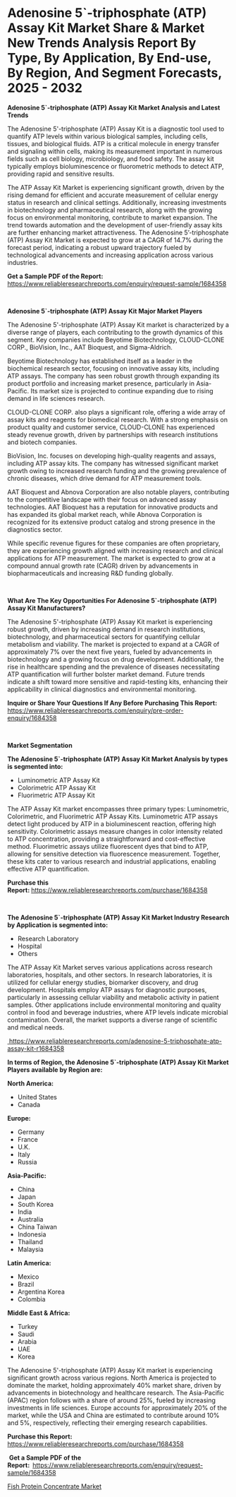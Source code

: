 <p><h1>Adenosine 5`-triphosphate (ATP) Assay Kit Market Share & Market New Trends Analysis Report By Type, By Application, By End-use, By Region, And Segment Forecasts, 2025 - 2032</h1></p><p><strong>Adenosine 5`-triphosphate (ATP) Assay Kit Market Analysis and Latest Trends</strong></p>
<p><p>The Adenosine 5'-triphosphate (ATP) Assay Kit is a diagnostic tool used to quantify ATP levels within various biological samples, including cells, tissues, and biological fluids. ATP is a critical molecule in energy transfer and signaling within cells, making its measurement important in numerous fields such as cell biology, microbiology, and food safety. The assay kit typically employs bioluminescence or fluorometric methods to detect ATP, providing rapid and sensitive results.</p><p>The ATP Assay Kit Market is experiencing significant growth, driven by the rising demand for efficient and accurate measurement of cellular energy status in research and clinical settings. Additionally, increasing investments in biotechnology and pharmaceutical research, along with the growing focus on environmental monitoring, contribute to market expansion. The trend towards automation and the development of user-friendly assay kits are further enhancing market attractiveness. The Adenosine 5’-triphosphate (ATP) Assay Kit Market is expected to grow at a CAGR of 14.7% during the forecast period, indicating a robust upward trajectory fueled by technological advancements and increasing application across various industries.</p></p>
<p><strong>Get a Sample PDF of the Report:&nbsp;</strong> <a href="https://www.reliableresearchreports.com/enquiry/request-sample/1684358?utm_campaign=3086&utm_medium=2&utm_source=Github&utm_content=ia&utm_term=26032025&utm_id=adenosine-5-triphosphate-atp-assay-kit">https://www.reliableresearchreports.com/enquiry/request-sample/1684358</a></p>
<p>&nbsp;</p>
<p><strong>Adenosine 5`-triphosphate (ATP) Assay Kit Major Market Players</strong></p>
<p><p>The Adenosine 5'-triphosphate (ATP) Assay Kit market is characterized by a diverse range of players, each contributing to the growth dynamics of this segment. Key companies include Beyotime Biotechnology, CLOUD-CLONE CORP., BioVision, Inc., AAT Bioquest, and Sigma-Aldrich. </p><p>Beyotime Biotechnology has established itself as a leader in the biochemical research sector, focusing on innovative assay kits, including ATP assays. The company has seen robust growth through expanding its product portfolio and increasing market presence, particularly in Asia-Pacific. Its market size is projected to continue expanding due to rising demand in life sciences research.</p><p>CLOUD-CLONE CORP. also plays a significant role, offering a wide array of assay kits and reagents for biomedical research. With a strong emphasis on product quality and customer service, CLOUD-CLONE has experienced steady revenue growth, driven by partnerships with research institutions and biotech companies.</p><p>BioVision, Inc. focuses on developing high-quality reagents and assays, including ATP assay kits. The company has witnessed significant market growth owing to increased research funding and the growing prevalence of chronic diseases, which drive demand for ATP measurement tools.</p><p>AAT Bioquest and Abnova Corporation are also notable players, contributing to the competitive landscape with their focus on advanced assay technologies. AAT Bioquest has a reputation for innovative products and has expanded its global market reach, while Abnova Corporation is recognized for its extensive product catalog and strong presence in the diagnostics sector.</p><p>While specific revenue figures for these companies are often proprietary, they are experiencing growth aligned with increasing research and clinical applications for ATP measurement. The market is expected to grow at a compound annual growth rate (CAGR) driven by advancements in biopharmaceuticals and increasing R&D funding globally.</p></p>
<p>&nbsp;</p>
<p><strong>What Are The Key Opportunities For Adenosine 5`-triphosphate (ATP) Assay Kit Manufacturers?</strong></p>
<p><p>The Adenosine 5'-triphosphate (ATP) Assay Kit market is experiencing robust growth, driven by increasing demand in research institutions, biotechnology, and pharmaceutical sectors for quantifying cellular metabolism and viability. The market is projected to expand at a CAGR of approximately 7% over the next five years, fueled by advancements in biotechnology and a growing focus on drug development. Additionally, the rise in healthcare spending and the prevalence of diseases necessitating ATP quantification will further bolster market demand. Future trends indicate a shift toward more sensitive and rapid-testing kits, enhancing their applicability in clinical diagnostics and environmental monitoring.</p></p>
<p><strong>Inquire or Share Your Questions If Any Before Purchasing This Report:</strong> <a href="https://www.reliableresearchreports.com/enquiry/pre-order-enquiry/1684358?utm_campaign=3086&utm_medium=2&utm_source=Github&utm_content=ia&utm_term=26032025&utm_id=adenosine-5-triphosphate-atp-assay-kit">https://www.reliableresearchreports.com/enquiry/pre-order-enquiry/1684358</a></p>
<p>&nbsp;</p>
<p><strong>Market Segmentation</strong></p>
<p><strong>The Adenosine 5`-triphosphate (ATP) Assay Kit Market Analysis by types is segmented into:</strong></p>
<p><ul><li>Luminometric ATP Assay Kit</li><li>Colorimetric ATP Assay Kit</li><li>Fluorimetric ATP Assay Kit</li></ul></p>
<p><p>The ATP Assay Kit market encompasses three primary types: Luminometric, Colorimetric, and Fluorimetric ATP Assay Kits. Luminometric ATP assays detect light produced by ATP in a bioluminescent reaction, offering high sensitivity. Colorimetric assays measure changes in color intensity related to ATP concentration, providing a straightforward and cost-effective method. Fluorimetric assays utilize fluorescent dyes that bind to ATP, allowing for sensitive detection via fluorescence measurement. Together, these kits cater to various research and industrial applications, enabling effective ATP quantification.</p></p>
<p><strong>Purchase this Report:&nbsp;</strong><a href="https://www.reliableresearchreports.com/purchase/1684358?utm_campaign=3086&utm_medium=2&utm_source=Github&utm_content=ia&utm_term=26032025&utm_id=adenosine-5-triphosphate-atp-assay-kit">https://www.reliableresearchreports.com/purchase/1684358</a></p>
<p>&nbsp;</p>
<p><strong>The Adenosine 5`-triphosphate (ATP) Assay Kit Market Industry Research by Application is segmented into:</strong></p>
<p><ul><li>Research Laboratory</li><li>Hospital</li><li>Others</li></ul></p>
<p><p>The ATP Assay Kit Market serves various applications across research laboratories, hospitals, and other sectors. In research laboratories, it is utilized for cellular energy studies, biomarker discovery, and drug development. Hospitals employ ATP assays for diagnostic purposes, particularly in assessing cellular viability and metabolic activity in patient samples. Other applications include environmental monitoring and quality control in food and beverage industries, where ATP levels indicate microbial contamination. Overall, the market supports a diverse range of scientific and medical needs.</p></p>
<p><a href="https://www.reliableresearchreports.com/adenosine-5-triphosphate-atp-assay-kit-r1684358?utm_campaign=3086&utm_medium=2&utm_source=Github&utm_content=ia&utm_term=26032025&utm_id=adenosine-5-triphosphate-atp-assay-kit">&nbsp;https://www.reliableresearchreports.com/adenosine-5-triphosphate-atp-assay-kit-r1684358</a></p>
<p><strong>In terms of Region, the Adenosine 5`-triphosphate (ATP) Assay Kit Market Players available by Region are:</strong></p>
<p>
    <p> <strong> North America: </strong>
        <ul>
            <li>United States</li>
            <li>Canada</li>
        </ul>
        </p> 
    <p> <strong> Europe: </strong>
        <ul>
            <li>Germany</li>
            <li>France</li>
            <li>U.K.</li>
            <li>Italy</li>
            <li>Russia</li>
        </ul>
        </p> 
    <p> <strong> Asia-Pacific: </strong>
        <ul>
            <li>China</li>
            <li>Japan</li>
            <li>South Korea</li>
            <li>India</li>
            <li>Australia</li>
            <li>China Taiwan</li>
            <li>Indonesia</li>
            <li>Thailand</li>
            <li>Malaysia</li>
        </ul>
        </p> 
    <p> <strong> Latin America: </strong>
        <ul>
            <li>Mexico</li>
            <li>Brazil</li>
            <li>Argentina Korea</li>
            <li>Colombia</li>
        </ul>
        </p> 
    <p> <strong> Middle East & Africa: </strong>
        <ul>
            <li>Turkey</li>
            <li>Saudi</li>
            <li>Arabia</li>
            <li>UAE</li>
            <li>Korea</li>
        </ul>
    </p>
    </p>
<p><p>The Adenosine 5'-triphosphate (ATP) Assay Kit market is experiencing significant growth across various regions. North America is projected to dominate the market, holding approximately 40% market share, driven by advancements in biotechnology and healthcare research. The Asia-Pacific (APAC) region follows with a share of around 25%, fueled by increasing investments in life sciences. Europe accounts for approximately 20% of the market, while the USA and China are estimated to contribute around 10% and 5%, respectively, reflecting their emerging research capabilities.</p></p>
<p><strong>Purchase this Report: </strong><a href="https://www.reliableresearchreports.com/purchase/1684358?utm_campaign=3086&utm_medium=2&utm_source=Github&utm_content=ia&utm_term=26032025&utm_id=adenosine-5-triphosphate-atp-assay-kit">https://www.reliableresearchreports.com/purchase/1684358</a></p>
<p>&nbsp;<strong>Get a Sample PDF of the Report:&nbsp;&nbsp;</strong><a href="https://www.reliableresearchreports.com/enquiry/request-sample/1684358?utm_campaign=3086&utm_medium=2&utm_source=Github&utm_content=ia&utm_term=26032025&utm_id=adenosine-5-triphosphate-atp-assay-kit">https://www.reliableresearchreports.com/enquiry/request-sample/1684358</a></p>
<p><strong></strong></p>
<p><p><a href="https://github.com/jhamygunler/Market-Research-Report-List-1/blob/main/fish-protein-concentrate-market.md?utm_campaign=3086&utm_medium=2&utm_source=Github&utm_content=ia&utm_term=26032025&utm_id=adenosine-5-triphosphate-atp-assay-kit">Fish Protein Concentrate Market</a></p></p>